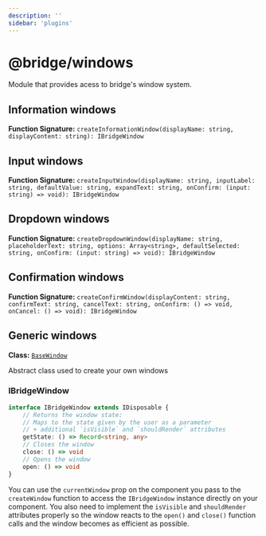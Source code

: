 ```yaml
---
description: ''
sidebar: 'plugins'
---
```


# @bridge/windows

Module that provides acess to bridge's window system.

## Information windows

**Function Signature:** `createInformationWindow(displayName: string, displayContent: string): IBridgeWindow`

## Input windows

**Function Signature:** `createInputWindow(displayName: string, inputLabel: string, defaultValue: string, expandText: string, onConfirm: (input: string) => void): IBridgeWindow`

## Dropdown windows

**Function Signature:** `createDropdownWindow(displayName: string, placeholderText: string, options: Array<string>, defaultSelected: string, onConfirm: (input: string) => void): IBridgeWindow`

## Confirmation windows

**Function Signature:** `createConfirmWindow(displayContent: string, confirmText: string, cancelText: string, onConfirm: () => void, onCancel: () => void): IBridgeWindow`

## Generic windows

**Class:** [`BaseWindow`](https://github.com/bridge-core/editor/blob/main/src/components/Windows/BaseWindow.ts)

Abstract class used to create your own windows

### IBridgeWindow

```typescript
interface IBridgeWindow extends IDisposable {
	// Returns the window state:
	// Maps to the state given by the user as a parameter
	// + additional `isVisible` and `shouldRender` attributes
	getState: () => Record<string, any>
	// Closes the window
	close: () => void
	// Opens the window
	open: () => void
}
```

You can use the `currentWindow` prop on the component you pass to the `createWindow` function to access the `IBridgeWindow` instance directly on your component. You also need to implement the `isVisible` and `shouldRender` attributes properly so the window reacts to the `open()` and `close()` function calls and the window becomes as efficient as possible.
